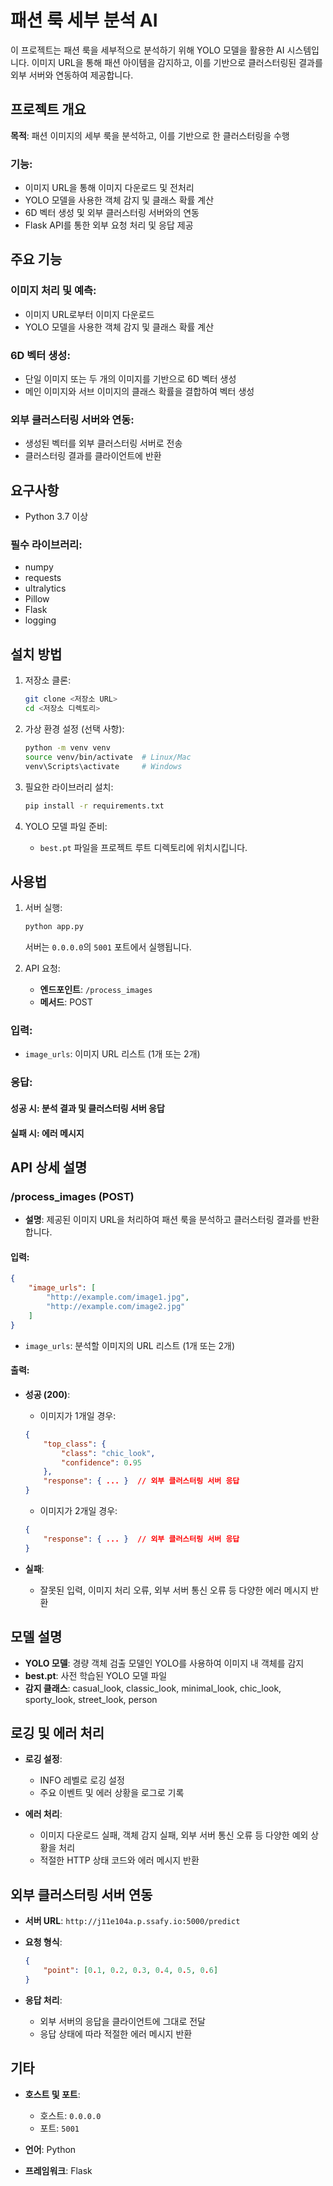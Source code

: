 
# 패션 룩 세부 분석 AI

이 프로젝트는 패션 룩을 세부적으로 분석하기 위해 YOLO 모델을 활용한 AI 시스템입니다. 이미지 URL을 통해 패션 아이템을 감지하고, 이를 기반으로 클러스터링된 결과를 외부 서버와 연동하여 제공합니다.

## 프로젝트 개요

**목적**: 패션 이미지의 세부 룩을 분석하고, 이를 기반으로 한 클러스터링을 수행

### 기능:
- 이미지 URL을 통해 이미지 다운로드 및 전처리
- YOLO 모델을 사용한 객체 감지 및 클래스 확률 계산
- 6D 벡터 생성 및 외부 클러스터링 서버와의 연동
- Flask API를 통한 외부 요청 처리 및 응답 제공

## 주요 기능

### 이미지 처리 및 예측:
- 이미지 URL로부터 이미지 다운로드
- YOLO 모델을 사용한 객체 감지 및 클래스 확률 계산

### 6D 벡터 생성:
- 단일 이미지 또는 두 개의 이미지를 기반으로 6D 벡터 생성
- 메인 이미지와 서브 이미지의 클래스 확률을 결합하여 벡터 생성

### 외부 클러스터링 서버와 연동:
- 생성된 벡터를 외부 클러스터링 서버로 전송
- 클러스터링 결과를 클라이언트에 반환

## 요구사항

- Python 3.7 이상

### 필수 라이브러리:
- numpy
- requests
- ultralytics
- Pillow
- Flask
- logging

## 설치 방법

1. 저장소 클론:

    ```bash
    git clone <저장소 URL>
    cd <저장소 디렉토리>
    ```

2. 가상 환경 설정 (선택 사항):

    ```bash
    python -m venv venv
    source venv/bin/activate  # Linux/Mac
    venv\Scripts\activate     # Windows
    ```

3. 필요한 라이브러리 설치:

    ```bash
    pip install -r requirements.txt
    ```

4. YOLO 모델 파일 준비:

    - `best.pt` 파일을 프로젝트 루트 디렉토리에 위치시킵니다.

## 사용법

1. 서버 실행:

    ```bash
    python app.py
    ```

    서버는 `0.0.0.0`의 `5001` 포트에서 실행됩니다.

2. API 요청:

    - **엔드포인트**: `/process_images`
    - **메서드**: POST

### 입력:

- `image_urls`: 이미지 URL 리스트 (1개 또는 2개)

### 응답:

#### 성공 시: 분석 결과 및 클러스터링 서버 응답
#### 실패 시: 에러 메시지

## API 상세 설명

### /process_images (POST)

- **설명**: 제공된 이미지 URL을 처리하여 패션 룩을 분석하고 클러스터링 결과를 반환합니다.

#### 입력:

```json
{
    "image_urls": [
        "http://example.com/image1.jpg",
        "http://example.com/image2.jpg"
    ]
}
```

- `image_urls`: 분석할 이미지의 URL 리스트 (1개 또는 2개)

#### 출력:

- **성공 (200)**:

    - 이미지가 1개일 경우:

    ```json
    {
        "top_class": {
            "class": "chic_look",
            "confidence": 0.95
        },
        "response": { ... }  // 외부 클러스터링 서버 응답
    }
    ```

    - 이미지가 2개일 경우:

    ```json
    {
        "response": { ... }  // 외부 클러스터링 서버 응답
    }
    ```

- **실패**:
    - 잘못된 입력, 이미지 처리 오류, 외부 서버 통신 오류 등 다양한 에러 메시지 반환

## 모델 설명

- **YOLO 모델**: 경량 객체 검출 모델인 YOLO를 사용하여 이미지 내 객체를 감지
- **best.pt**: 사전 학습된 YOLO 모델 파일
- **감지 클래스**: casual_look, classic_look, minimal_look, chic_look, sporty_look, street_look, person

## 로깅 및 에러 처리

- **로깅 설정**:

    - INFO 레벨로 로깅 설정
    - 주요 이벤트 및 에러 상황을 로그로 기록

- **에러 처리**:

    - 이미지 다운로드 실패, 객체 감지 실패, 외부 서버 통신 오류 등 다양한 예외 상황을 처리
    - 적절한 HTTP 상태 코드와 에러 메시지 반환

## 외부 클러스터링 서버 연동

- **서버 URL**: `http://j11e104a.p.ssafy.io:5000/predict`
- **요청 형식**:

    ```json
    {
        "point": [0.1, 0.2, 0.3, 0.4, 0.5, 0.6]
    }
    ```

- **응답 처리**:
    - 외부 서버의 응답을 클라이언트에 그대로 전달
    - 응답 상태에 따라 적절한 에러 메시지 반환

## 기타

- **호스트 및 포트**:
    - 호스트: `0.0.0.0`
    - 포트: `5001`

- **언어**: Python
- **프레임워크**: Flask

